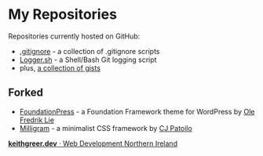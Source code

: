 # My Repositories

Repositories currently hosted on GitHub:

* [.gitignore](https://keithgreer.github.io/gitignore/) - a collection of .gitignore scripts
* [Logger.sh](https://keithgreer.github.io/logger-sh/) - a Shell/Bash Git logging script 
* plus, [a collection of gists](https://gist.github.com/keithgreer)

## Forked

* [FoundationPress](https://github.com/keithgreer/FoundationPress) - a Foundation Framework theme for WordPress by [Ole Fredrik Lie](https://github.com/olefredrik)
* [Milligram](https://github.com/keithgreer/milligram) - a minimalist CSS framework by [CJ Patoilo](https://twitter.com/cjpatoilo)




<a class="keithgreeruk" title="Web Developer Northern Ireland" href="https://keithgreer.dev"><strong>keithgreer.dev</strong> &middot; Web Development Northern Ireland</a>



